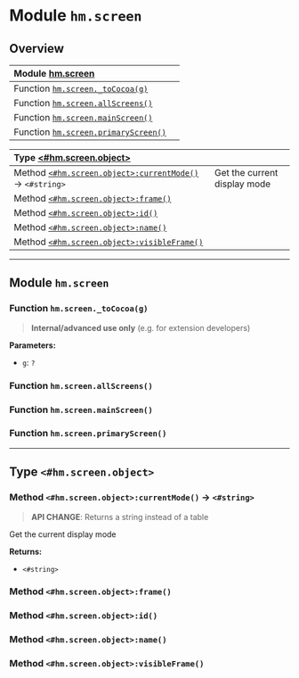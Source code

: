 # Module `hm.screen`





## Overview


| Module [hm.screen](#module-hmscreen) |  |
| :--- | :---
Function [`hm.screen._toCocoa(g)`](#function-hmscreen_tococoag) | 
Function [`hm.screen.allScreens()`](#function-hmscreenallscreens) | 
Function [`hm.screen.mainScreen()`](#function-hmscreenmainscreen) | 
Function [`hm.screen.primaryScreen()`](#function-hmscreenprimaryscreen) | 


| Type [<#hm.screen.object>](#type-hmscreenobject) |  |
| :--- | :---
Method [`<#hm.screen.object>:currentMode()`](#method-hmscreenobjectcurrentmode---string) -> `<#string>` | Get the current display mode
Method [`<#hm.screen.object>:frame()`](#method-hmscreenobjectframe) | 
Method [`<#hm.screen.object>:id()`](#method-hmscreenobjectid) | 
Method [`<#hm.screen.object>:name()`](#method-hmscreenobjectname) | 
Method [`<#hm.screen.object>:visibleFrame()`](#method-hmscreenobjectvisibleframe) | 






-----------

## Module `hm.screen`








### Function `hm.screen._toCocoa(g)`

> **Internal/advanced use only** (e.g. for extension developers)



**Parameters:**

* `g`: `?` 




### Function `hm.screen.allScreens()`






### Function `hm.screen.mainScreen()`






### Function `hm.screen.primaryScreen()`








-----------

## Type `<#hm.screen.object>`








### Method `<#hm.screen.object>:currentMode()` -> `<#string>`

> **API CHANGE**: Returns a string instead of a table

Get the current display mode

**Returns:**

* `<#string>` 




### Method `<#hm.screen.object>:frame()`






### Method `<#hm.screen.object>:id()`






### Method `<#hm.screen.object>:name()`






### Method `<#hm.screen.object>:visibleFrame()`







